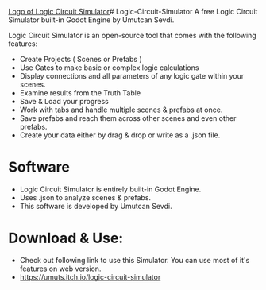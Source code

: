 [Logo of Logic Circuit Simulator](https://github.com/umutsevdi1/Logic-Circuit-Simulator/blob/main/icon.png)# Logic-Circuit-Simulator
A free Logic Circuit Simulator built-in Godot Engine by Umutcan Sevdi.

Logic Circuit Simulator is an open-source tool that comes with the following features:
  * Create Projects ( Scenes or Prefabs )
  * Use Gates to make basic or complex logic calculations
  * Display connections and all parameters of any logic gate within your scenes.
  * Examine results from the Truth Table
  * Save & Load your progress
  * Work with tabs and handle multiple scenes & prefabs at once.
  * Save prefabs and reach them across other scenes and even other prefabs. 
  * Create your data either by drag & drop or write as a .json file.

# Software
  * Logic Circuit Simulator is entirely built-in Godot Engine.
  * Uses .json to analyze scenes & prefabs.
  * This software is developed by Umutcan Sevdi.

# Download & Use:
 * Check out following link to use this Simulator. You can use most of it's features on web version.
 * https://umuts.itch.io/logic-circuit-simulator

